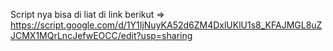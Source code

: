 Script nya bisa di liat di link berikut => https://script.google.com/d/1Y1IjNuyKA52d6ZM4DxlUKlU1s8_KFAJMGL8uZJCMX1MQrLncJefwEOCC/edit?usp=sharing
